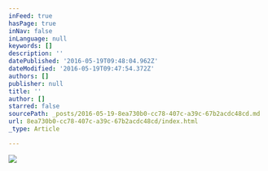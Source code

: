 ```yaml
---
inFeed: true
hasPage: true
inNav: false
inLanguage: null
keywords: []
description: ''
datePublished: '2016-05-19T09:48:04.962Z'
dateModified: '2016-05-19T09:47:54.372Z'
authors: []
publisher: null
title: ''
author: []
starred: false
sourcePath: _posts/2016-05-19-8ea730b0-cc78-407c-a39c-67b2acdc48cd.md
url: 8ea730b0-cc78-407c-a39c-67b2acdc48cd/index.html
_type: Article

---
```

![](https://the-grid-user-content.s3-us-west-2.amazonaws.com/055f9d72-4145-417d-a3b9-986cf27c6fd9.jpg)